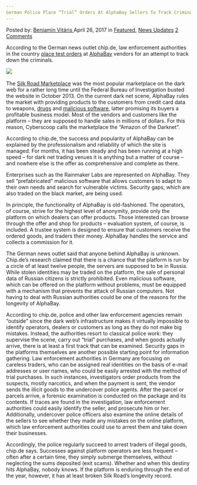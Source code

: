 ```yaml
---
German Police Place “Trial” Orders At AlphaBay Sellers To Track Criminals
---
```

<article class="post-listing post-19397 post type-post status-publish format-standard has-post-thumbnail hentry  tag-alphabay tag-criminals tag-german tag-orders tag-place tag-police tag-sellers tag-track tag-trial">
    <div class="post-inner">
        <span>Posted by: <a href="https://www.deepdotweb.com/author/benjaminvi/" title="">Benjamin Vitáris </a></span>
    <span>April 26, 2017</span>
    <span>in <a href="https://www.deepdotweb.com/category/deepdot-news/" rel="category tag">Featured</a>, <a href="https://www.deepdotweb.com/category/news-updates/" rel="category tag">News Updates</a></span>
    <span><a href="https://www.deepdotweb.com/2017/04/26/german-police-place-trial-orders-alphabay-sellers-track-criminals/#comments">2 Comments</a></span>
    </p>
    <div class="clear"></div>
    <div class="entry">
    <p>According to the German news outlet chip.de, law enforcement authorities in the country <a href="http://www.chip.de/news/Das-Amazon-des-Darknets-Illegaler-Marktplatz-waechst-und-waechst_112339369.html">place test orders</a> at <a href="https://www.deepdotweb.com/tag/alphabay/">AlphaBay</a> vendors for an attempt to track down the criminals.</p>
    <p><img class="wp-image-19402 aligncenter" src="/imgs/2017/04/word-image-39.jpeg" srcset="/imgs/2017/04/word-image-39.jpeg 620w, /imgs/2017/04/word-image-39-300x169.jpeg 300w" sizes="(max-width: 620px) 100vw, 620px"/></p>
    <p>The <a href="https://www.deepdotweb.com/2017/04/04/prosecutors-norway-want-silk-road-vendors-bitcoin/">Silk Road Marketplace</a> was the most popular marketplace on the dark web for a rather long time until the Federal Bureau of Investigation busted the website in October 2013. On the current dark net scene, AlphaBay rules the market with providing products to the customers from credit card data to weapons, <a href="https://www.deepdotweb.com/2017/04/08/slovakian-report-illegal-drug-activity-dark-web-increased-country/">drugs</a> and <a href="https://www.deepdotweb.com/2017/03/14/uk-govt-says-bitcoin-ransomware-banking-malware-top-frauds/">malicious software</a>, latter promising its buyers a profitable business model. Most of the vendors and customers like the platform &#8211; they are supposed to handle sales in millions of dollars. For this reason, Cyberscoop calls the marketplace the &#8220;Amazon of the Darknet&#8221;.</p>
    <p>According to chip.de, the success and popularity of AlphaBay can be explained by the professionalism and reliability of which the site is managed. For months, it has been steady and has been running at a high speed &#8211; for dark net trading venues it is anything but a matter of course &#8211; and nowhere else is the offer as comprehensive and complete as there.</p>
    <p>Enterprises such as the Rainmaker Labs are represented on AlphaBay. They sell “prefabricated” malicious software that allows customers to adapt to their own needs and search for vulnerable victims. Security gaps, which are also traded on the black market, are being used.</p>
    <p>In principle, the functionality of AlphaBay is old-fashioned. The operators, of course, strive for the highest level of anonymity, provide only the platform on which dealers can offer products. Those interested can browse through the offer and shop for products &#8211; evaluation system, of course, is included. A trustee system is designed to ensure that customers receive the ordered goods, and traders their money. AlphaBay handles the service and collects a commission for it.</p>
    <p>The German news outlet said that anyone behind AlphaBay is unknown. Chip.de’s research claimed that there is a chance that the platform is run by a circle of at least twelve people, the servers are supposed to be in Russia. While stolen identities may be traded on the platform, the sale of personal data of Russian citizens is strictly prohibited. Even malicious software, which can be offered on the platform without problems, must be equipped with a mechanism that prevents the attack of Russian computers. Not having to deal with Russian authorities could be one of the reasons for the longevity of AlphaBay.</p>
    <p>According to chip.de, police and other law enforcement agencies remain “outside” since the dark web’s infrastructure makes it virtually impossible to identify operators, dealers or customers as long as they do not make big mistakes. Instead, the authorities resort to classical police work: they supervise the scene, carry out “trial” purchases, and when goods actually arrive, there is at least a first track that can be examined. Security gaps in the platforms themselves are another possible starting point for information gathering. Law enforcement authorities in Germany are focusing on careless traders, who can be assigned real identities on the basis of e-mail addresses or user names, who could be easily arrested with the method of trial purchases. In such instances, investigators order products from the suspects, mostly narcotics, and when the payment is sent, the vendor sends the illicit goods to the undercover police agents. After the parcel or parcels arrive, a forensic examination is conducted on the package and its contents. If traces are found in the investigation, law enforcement authorities could easily identify the seller, and prosecute him or her. Additionally, undercover police officers also examine the online details of the sellers to see whether they made any mistakes on the online platform, which law enforcement authorities could use to arrest them and take down their businesses.</p>
    <p>Accordingly, the police regularly succeed to arrest traders of illegal goods, chip.de says. Successes against platform operators are less frequent &#8211; often after a certain time, they simply submerge themselves, without neglecting the sums deposited (exit scams). Whether and when this destiny hits AlphaBay, nobody knows. If the platform is enduring through the end of the year, however, it has at least broken Silk Road&#8217;s longevity record.</p>
    </div>
    <span style="display:none"><a href="https://www.deepdotweb.com/tag/alphabay/" rel="tag">alphabay</a> <a href="https://www.deepdotweb.com/tag/criminals/" rel="tag">criminals</a> <a href="https://www.deepdotweb.com/tag/german/" rel="tag">german</a> <a href="https://www.deepdotweb.com/tag/orders/" rel="tag">orders</a> <a href="https://www.deepdotweb.com/tag/place/" rel="tag">place</a> <a href="https://www.deepdotweb.com/tag/police/" rel="tag">police</a> <a href="https://www.deepdotweb.com/tag/sellers/" rel="tag">sellers</a> <a href="https://www.deepdotweb.com/tag/track/" rel="tag">track</a> <a href="https://www.deepdotweb.com/tag/trial/" rel="tag">trial</a></span> <span style="display:none" class="updated">2017-04-26</span>
    <div style="display:none" class="vcard author" itemprop="author" itemscope itemtype="http://schema.org/Person"><strong class="fn" itemprop="name"><a href="https://www.deepdotweb.com/author/benjaminvi/" title="Posts by Benjamin Vitáris" rel="author">Benjamin Vitáris</a></strong></div>
    </div>
</article>

